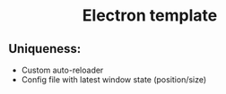 # <p align="center">Electron template
## Uniqueness:
* Custom auto-reloader
* Config file with latest window state (position/size)